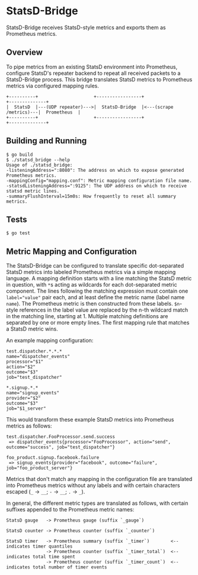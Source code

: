 StatsD-Bridge
=============

StatsD-Bridge receives StatsD-style metrics and exports them as Prometheus metrics.

## Overview

To pipe metrics from an existing StatsD environment into Prometheus, configure
StatsD's repeater backend to repeat all received packets to a StatsD-Bridge
process. This bridge translates StatsD metrics to Prometheus metrics via
configured mapping rules.

    +----------+                     +-----------------+                        +--------------+
    |  StatsD  |---(UDP repeater)--->|  StatsD-Bridge  |<---(scrape /metrics)---|  Prometheus  |
    +----------+                     +-----------------+                        +--------------+

## Building and Running

    $ go build
    $ ./statsd_bridge --help
    Usage of ./statsd_bridge:
    -listeningAddress=":8080": The address on which to expose generated Prometheus metrics.
    -mappingConfig="mapping.conf": Metric mapping configuration file name.
    -statsdListeningAddress=":9125": The UDP address on which to receive statsd metric lines.
    -summaryFlushInterval=15m0s: How frequently to reset all summary metrics.

## Tests

    $ go test

## Metric Mapping and Configuration

The StatsD-Bridge can be configured to translate specific dot-separated StatsD
metrics into labeled Prometheus metrics via a simple mapping language. A
mapping definition starts with a line matching the StatsD metric in question,
with `*`s acting as wildcards for each dot-separated metric component. The
lines following the matching expression must contain one `label="value"` pair
each, and at least define the metric name (label name `name`). The Prometheus
metric is then constructed from these labels. `$n`-style references in the
label value are replaced by the n-th wildcard match in the matching line,
starting at 1. Multiple matching definitions are separated by one or more empty
lines. The first mapping rule that matches a StatsD metric wins.

An example mapping configuration:

    test.dispatcher.*.*.*
    name="dispatcher_events"
    processor="$1"
    action="$2"
    outcome="$3"
    job="test_dispatcher"
    
    *.signup.*.*
    name="signup_events"
    provider="$2"
    outcome="$3"
    job="$1_server"
    
This would transform these example StatsD metrics into Prometheus metrics as
follows:

    test.dispatcher.FooProcessor.send.success
     => dispatcher_events{processor="FooProcessor", action="send", outcome="success", job="test_dispatcher"}
    
    foo_product.signup.facebook.failure
     => signup_events{provider="facebook", outcome="failure", job="foo_product_server"}

Metrics that don't match any mapping in the configuration file are translated
into Prometheus metrics without any labels and with certain characters escaped
(`_` -> `__`; `-` -> `__`; `.` -> `_`).

In general, the different metric types are translated as follows, with certain
suffixes appended to the Prometheus metric names:

    StatsD gauge   -> Prometheus gauge (suffix `_gauge`)
    
    StatsD counter -> Prometheus counter (suffix `_counter`)
    
    StatsD timer   -> Prometheus summary (suffix `_timer`)        <-- indicates timer quantiles
                   -> Prometheus counter (suffix `_timer_total`)  <-- indicates total time spent
                   -> Prometheus counter (suffix `_timer_count`)  <-- indicates total number of timer events
